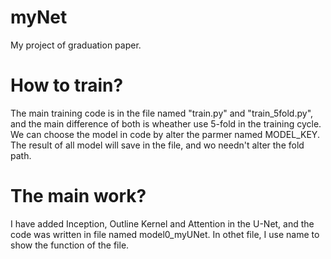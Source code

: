 # myNet
My project of graduation paper.

# How to train?
The main training code is in the file named "train.py" and "train_5fold.py", and the main difference of both is wheather use 5-fold in the training cycle. We can choose the model in code by alter the parmer named MODEL_KEY. The result of all model will save in the file, and wo needn't alter the fold path.

# The main work?
I have added Inception, Outline Kernel and Attention in the U-Net, and the code was written in file named model0_myUNet. In othet file, I use name to show the function of the file.

